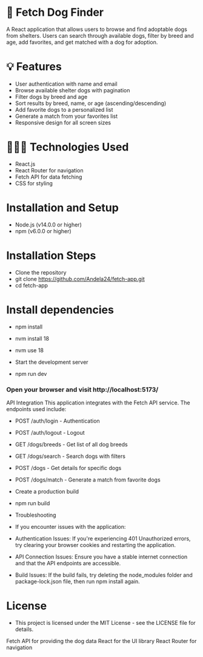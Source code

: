 # 🐶 Fetch Dog Finder

A React application that allows users to browse and find adoptable dogs from shelters. Users can search through available dogs, filter by breed and age, add favorites, and get matched with a dog for adoption.

# 💡 Features

* User authentication with name and email
* Browse available shelter dogs with pagination
* Filter dogs by breed and age
* Sort results by breed, name, or age (ascending/descending)
* Add favorite dogs to a personalized list
* Generate a match from your favorites list
* Responsive design for all screen sizes

# 👩🏽‍💻 Technologies Used

* React.js
* React Router for navigation
* Fetch API for data fetching
* CSS for styling

# Installation and Setup

* Node.js (v14.0.0 or higher)
* npm (v6.0.0 or higher)

# Installation Steps

* Clone the repository
* git clone https://github.com/Andela24/fetch-app.git
* cd fetch-app

# Install dependencies
* npm install
* nvm install 18
* nvm use 18

* Start the development server
* npm run dev

### Open your browser and visit http://localhost:5173/

API Integration
This application integrates with the Fetch API service. The endpoints used include:

* POST /auth/login - Authentication
* POST /auth/logout - Logout
* GET /dogs/breeds - Get list of all dog breeds
* GET /dogs/search - Search dogs with filters
* POST /dogs - Get details for specific dogs
* POST /dogs/match - Generate a match from favorite dogs

* Create a production build
* npm run build

* Troubleshooting
* If you encounter issues with the application:

* Authentication Issues: If you're experiencing 401 Unauthorized errors, try clearing your browser cookies and restarting the application.
* API Connection Issues: Ensure you have a stable internet connection and that the API endpoints are accessible.
* Build Issues: If the build fails, try deleting the node_modules folder and package-lock.json file, then run npm install again.

# License
* This project is licensed under the MIT License - see the LICENSE file for details.

Fetch API for providing the dog data
React for the UI library
React Router for navigation